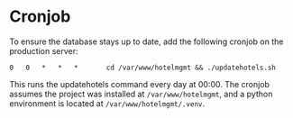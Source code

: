 # Cronjob
To ensure the database stays up to date, add the following cronjob on the production server:
```
0   0   *   *   *       cd /var/www/hotelmgmt && ./updatehotels.sh
```
This runs the updatehotels command every day at 00:00. The cronjob assumes the project was installed at `/var/www/hotelmgmt`, and a python environment is located at `/var/www/hotelmgmt/.venv`.
